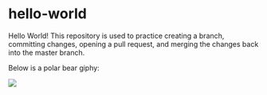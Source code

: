 # hello-world
Hello World!
This repository is used to practice creating a branch, committing changes, opening a pull request, and merging the changes back into the master branch.

Below is a polar bear giphy:  

![](https://media.giphy.com/media/aK4wh0UE3oddS/giphy.gif)
